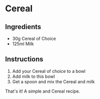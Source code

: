 # Cereal
## Ingredients
* 30g Cereal of Choice
* 125ml Milk
## Instructions
1. Add your Cereal of choice to a bowl
2. Add milk to this bowl
3. Get a spoon and mix the Cereal and milk 

That's it! A simple and Cereal recipe.
